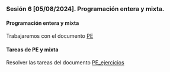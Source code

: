 ### Sesión 6 [05/08/2024]. Programación entera y mixta. 

#### Programación entera y mixta
Trabajaremos con el documento [PE](https://docs.google.com/document/d/1oAy6CstaMLDU7cG1j9-XNAefHxn-r8E-3Qk0nBQqQjM/edit?usp=sharing)

#### Tareas de PE y mixta

Resolver las tareas del documento [PE_ejercicios](https://docs.google.com/document/d/1VRxs4OWEuRrFm0Htce0j5lVSo5soEpEK0ww-N73hwFs/edit?usp=sharing)

